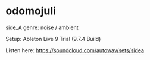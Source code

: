 # odomojuli

side_A
genre: noise / ambient

Setup: Ableton Live 9 Trial (9.7.4 Build)

Listen here:
  https://soundcloud.com/autowav/sets/sidea
